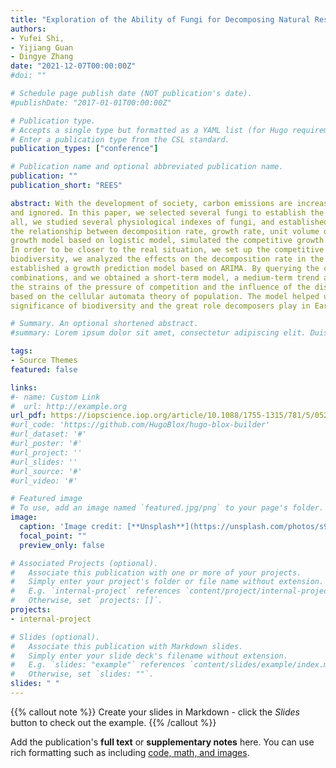 ```yaml
---
title: "Exploration of the Ability of Fungi for Decomposing Natural Resources Based on Multiple Regression Equation and Cellular Automata"
authors:
- Yufei Shi,
- Yijiang Guan
- Dingye Zhang
date: "2021-12-07T00:00:00Z"
#doi: ""

# Schedule page publish date (NOT publication's date).
#publishDate: "2017-01-01T00:00:00Z"

# Publication type.
# Accepts a single type but formatted as a YAML list (for Hugo requirements).
# Enter a publication type from the CSL standard.
publication_types: ["conference"]

# Publication name and optional abbreviated publication name.
publication: ""
publication_short: "REES"

abstract: With the development of society, carbon emissions are increasing. The key organisms to maintain the stability of the carbon cycle are fungi that can be easily seen
and ignored. In this paper, we selected several fungi to establish the model of decomposition and reproduction so that we can understand the role they played. First of
all, we studied several physiological indexes of fungi, and established the degradation model through multiple regression analysis, and multiple linear regression equation for
the relationship between decomposition rate, growth rate, unit volume density of mycelium, temperature and humidity tolerance. Next, we established the competitive
growth model based on logistic model, simulated the competitive growth process of strains with different growth rates, humidity tolerance, and the total decomposition rate.
In order to be closer to the real situation, we set up the competitive growth model among four species. By arranging fungal communities randomly to simulate different
biodiversity, we analyzed the effects on the decomposition rate in the case of that the environmental temperature and humidity changed by 10% respectively. After that, we
established a growth prediction model based on ARIMA. By querying the climate data of five typical climates, we established the competitive growth model with 4
combinations, and we obtained a short-term model, a medium-term trend and a longtern forecast to describe growth, reproduction and decomposition rate. In order to refine
the strains of the pressure of competition and the influence of the distance between the strains of competition, we have established improved competition evolution model
based on the cellular automata theory of population. The model helped us comprehend the competition between species on a micro level. All these analyses showed us the
significance of biodiversity and the great role decomposers play in Earth.

# Summary. An optional shortened abstract.
#summary: Lorem ipsum dolor sit amet, consectetur adipiscing elit. Duis posuere tellus ac convallis placerat. Proin tincidunt magna sed ex sollicitudin condimentum.

tags:
- Source Themes
featured: false

links:
#- name: Custom Link
#  url: http://example.org
url_pdf: https://iopscience.iop.org/article/10.1088/1755-1315/781/5/052018/meta
#url_code: 'https://github.com/HugoBlox/hugo-blox-builder'
#url_dataset: '#'
#url_poster: '#'
#url_project: ''
#url_slides: ''
#url_source: '#'
#url_video: '#'

# Featured image
# To use, add an image named `featured.jpg/png` to your page's folder. 
image:
  caption: 'Image credit: [**Unsplash**](https://unsplash.com/photos/s9CC2SKySJM)'
  focal_point: ""
  preview_only: false

# Associated Projects (optional).
#   Associate this publication with one or more of your projects.
#   Simply enter your project's folder or file name without extension.
#   E.g. `internal-project` references `content/project/internal-project/index.md`.
#   Otherwise, set `projects: []`.
projects:
- internal-project

# Slides (optional).
#   Associate this publication with Markdown slides.
#   Simply enter your slide deck's filename without extension.
#   E.g. `slides: "example"` references `content/slides/example/index.md`.
#   Otherwise, set `slides: ""`.
slides: " "
---
```


{{% callout note %}}
Create your slides in Markdown - click the *Slides* button to check out the example.
{{% /callout %}}

Add the publication's **full text** or **supplementary notes** here. You can use rich formatting such as including [code, math, and images](https://docs.hugoblox.com/content/writing-markdown-latex/).
